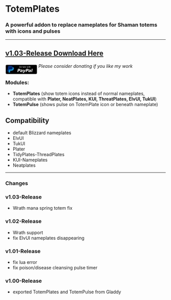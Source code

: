 # TotemPlates

### A powerful addon to replace nameplates for Shaman totems with icons and pulses

---

## [v1.03-Release Download Here](https://github.com/XiconQoo/TotemPlates/releases/download/v1.03-Release/TotemPlates_v1.03-Release.zip)

###### <a target="_blank" rel="noopener noreferrer" href="https://www.paypal.me/xiconqoo/10"><img src="https://raw.githubusercontent.com/XiconQoo/Gladdy/readme-media/Paypal-Donate.png" height="30" style="margin-top:-30px;position:relative;top:20px;"></a> Please consider donating if you like my work

### Modules:
- **TotemPlates** (show totem icons instead of normal nameplates, compatible with **Plater, NeatPlates, KUI, ThreatPlates, ElvUI, TukUI**)
- **TotemPulse** (shows pulse on TotemPlate icon or beneath nameplate)

## Compatibility

- default Blizzard nameplates
- ElvUI
- TukUI
- Plater
- TidyPlates-ThreadPlates
- KUI-Nameplates
- Neatplates

---

### Changes

### v1.03-Release

- Wrath mana spring totem fix

### v1.02-Release

- Wrath support
- fix ElvUI nameplates disappearing

### v1.01-Release

- fix lua error
- fix poison/disease cleansing pulse timer

### v1.00-Release

- exported TotemPlates and TotemPulse from Gladdy